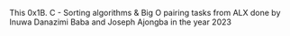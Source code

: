 This 0x1B. C - Sorting algorithms & Big O pairing tasks from ALX done by Inuwa Danazimi Baba and Joseph Ajongba in the year 2023
